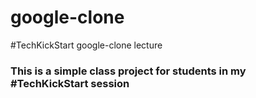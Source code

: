 # google-clone
#TechKickStart google-clone lecture

### This is a simple class project for students in my #TechKickStart session
